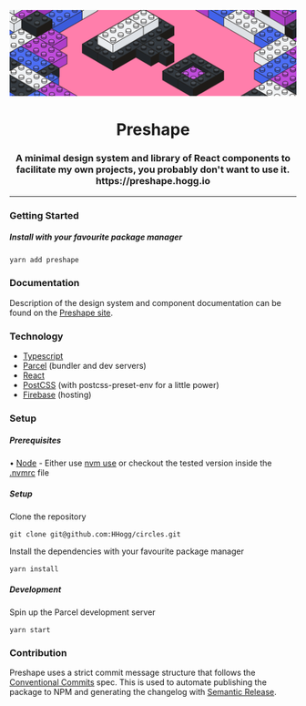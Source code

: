 <p align="center">
  <img src="./workspaces/site/src/assets/preshape.svg" alt="Preshape" />
</p>

<h1 align="center">
  Preshape
</h1>

<h3 align="center">
  A minimal design system and library of React components to facilitate my own projects, you probably don't want to use it.<br/>
  <a>https://preshape.hogg.io</a>
</h3>

<hr />

### Getting Started

##### Install with your favourite package manager

```
yarn add preshape
```

### Documentation

Description of the design system and component documentation can be found on the [Preshape site](https://preshape.hogg.io).

### Technology

- [Typescript](https://www.typescriptlang.org/)
- [Parcel](https://parceljs.org/) (bundler and dev servers)
- [React](https://reactjs.org/)
- [PostCSS](https://postcss.org/) (with postcss-preset-env for a little power)
- [Firebase](https://firebase.google.com/) (hosting)

### Setup

##### Prerequisites

• [Node](https://nodejs.org/en/) - Either use [nvm use](https://github.com/nvm-sh/nvm) or checkout the tested version inside the [.nvmrc](./nmvrc) file

##### Setup

Clone the repository

```
git clone git@github.com:HHogg/circles.git
```

Install the dependencies with your favourite package manager

```
yarn install
```

##### Development

Spin up the Parcel development server

```
yarn start
```

### Contribution

Preshape uses a strict commit message structure that follows the [Conventional Commits](https://www.conventionalcommits.org/en/v1.0.0-beta.4/) spec. This is used to automate publishing the package to NPM and generating the changelog with [Semantic Release](https://github.com/semantic-release/semantic-release).

